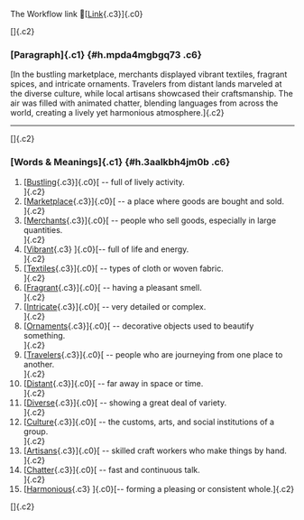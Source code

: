The Workflow link
👏[[Link](https://www.google.com/url?q=http://www.google.com&sa=D&source=editors&ust=1757885991446991&usg=AOvVaw1RJE_IAJrhpCc8B4fPZEK2){.c3}]{.c0}

[]{.c2}

### [Paragraph]{.c1} {#h.mpda4mgbgq73 .c6}

[In the bustling marketplace, merchants displayed vibrant textiles,
fragrant spices, and intricate ornaments. Travelers from distant lands
marveled at the diverse culture, while local artisans showcased their
craftsmanship. The air was filled with animated chatter, blending
languages from across the world, creating a lively yet harmonious
atmosphere.]{.c2}

------------------------------------------------------------------------

[]{.c2}

### [Words & Meanings]{.c1} {#h.3aalkbh4jm0b .c6}

1.  [[Bustling](https://www.google.com/url?q=http://www.google.com&sa=D&source=editors&ust=1757885991447647&usg=AOvVaw2zRENiXEFUC2sHtES60mHM){.c3}]{.c0}[ --
    full of lively activity.\
    ]{.c2}
2.  [[Marketplace](https://www.google.com/url?q=http://www.google.com&sa=D&source=editors&ust=1757885991447764&usg=AOvVaw0POR2N2keu_4Oo6wnWrF5-){.c3}]{.c0}[ --
    a place where goods are bought and sold.\
    ]{.c2}
3.  [[Merchants](https://www.google.com/url?q=http://www.google.com&sa=D&source=editors&ust=1757885991447876&usg=AOvVaw1ka_kPdv4f43Gx43rEiv9P){.c3}]{.c0}[ --
    people who sell goods, especially in large quantities.\
    ]{.c2}
4.  [[Vibrant](https://www.google.com/url?q=http://www.google.com&sa=D&source=editors&ust=1757885991447991&usg=AOvVaw3IW1jppN9Zvx9b_-6pT8Up){.c3}
    ]{.c0}[-- full of life and energy.\
    ]{.c2}
5.  [[Textiles](https://www.google.com/url?q=http://www.google.com&sa=D&source=editors&ust=1757885991448079&usg=AOvVaw23NM2ijpRVy8J1kT8CI2nH){.c3}]{.c0}[ --
    types of cloth or woven fabric.\
    ]{.c2}
6.  [[Fragrant](https://www.google.com/url?q=http://www.google.com&sa=D&source=editors&ust=1757885991448173&usg=AOvVaw0yK8dLZchBFLkKncrpUR75){.c3}]{.c0}[ --
    having a pleasant smell.\
    ]{.c2}
7.  [[Intricate](https://www.google.com/url?q=http://www.google.com&sa=D&source=editors&ust=1757885991448261&usg=AOvVaw2hnSZtE2Vn3HwCc4Tw_Xld){.c3}]{.c0}[ --
    very detailed or complex.\
    ]{.c2}
8.  [[Ornaments](https://www.google.com/url?q=http://www.google.com&sa=D&source=editors&ust=1757885991448355&usg=AOvVaw37finhkpqo8noAZJAcYCbZ){.c3}]{.c0}[ --
    decorative objects used to beautify something.\
    ]{.c2}
9.  [[Travelers](https://www.google.com/url?q=http://www.google.com&sa=D&source=editors&ust=1757885991448466&usg=AOvVaw3UhJxNep_y9HwxK_gZ8qHd){.c3}]{.c0}[ --
    people who are journeying from one place to another.\
    ]{.c2}
10. [[Distant](https://www.google.com/url?q=http://www.google.com&sa=D&source=editors&ust=1757885991448580&usg=AOvVaw1_y1fZ346qioFBhGrbyXkH){.c3}]{.c0}[ --
    far away in space or time.\
    ]{.c2}
11. [[Diverse](https://www.google.com/url?q=http://www.google.com&sa=D&source=editors&ust=1757885991448672&usg=AOvVaw0rURuj97g3PChuFqk7NSlR){.c3}]{.c0}[ --
    showing a great deal of variety.\
    ]{.c2}
12. [[Culture](https://www.google.com/url?q=http://www.google.com&sa=D&source=editors&ust=1757885991448767&usg=AOvVaw3B8l_yRJsu0pBo5pNAsul6){.c3}]{.c0}[ --
    the customs, arts, and social institutions of a group.\
    ]{.c2}
13. [[Artisans](https://www.google.com/url?q=http://www.google.com&sa=D&source=editors&ust=1757885991448926&usg=AOvVaw13l6kHDA-y0wnHn7zSJBMo){.c3}]{.c0}[ --
    skilled craft workers who make things by hand.\
    ]{.c2}
14. [[Chatter](https://www.google.com/url?q=http://www.google.com&sa=D&source=editors&ust=1757885991449031&usg=AOvVaw2HwGREUlvQU7ZqRm4VCapJ){.c3}]{.c0}[ --
    fast and continuous talk.\
    ]{.c2}
15. [[Harmonious](https://www.google.com/url?q=http://www.google.com&sa=D&source=editors&ust=1757885991449123&usg=AOvVaw1CcYV2IM_kcS4LHr9p-Zin){.c3}
    ]{.c0}[-- forming a pleasing or consistent whole.]{.c2}

[]{.c2}
